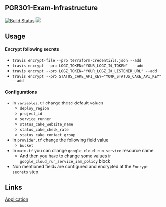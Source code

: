 ## PGR301-Exam-Infrastructure

[![Build Status](https://travis-ci.com/Hannarong98/PGR301-Exam-Infrastructure.svg?token=DqMpxq41VWvgzW8Fy3oq&branch=master)](https://travis-ci.com/Hannarong98/PGR301-Exam-Infrastructure) <a href="https://www.statuscake.com" title="Website Uptime Monitoring"><img src="https://app.statuscake.com/button/index.php?Track=5749379&Days=1&Design=3" /></a>

Usage
---
#### Encrypt following secrets
* `travis encrypt-file --pro terraform-credentials.json --add`
* `travis encrypt --pro LOGZ_TOKEN="YOUR_LOGZ_IO_TOKEN"  --add`
* `travis encrypt --pro LOGZ_TOKEN="YOUR_LOGZ_IO_LISTENER_URL" --add`
* `travis encrypt --pro STATUS_CAKE_API_KEY="YOUR_STATUS_CAKE_API_KEY" --add`


#### Configurations

* In `variables.tf` change these default values
    * `deploy_region`
    * `project_id`
    * `service_runner`
    * `status_cake_website_name`
    * `status_cake_check_rate`
    * `status_cake_contact_group`
* In `provider.tf` change the following field value
    * `bucket`
* In `main.tf` you can change `google_cloud_run_service` resource name
    * And then you have to change some values in `google_cloud_run_service_iam_policy` block
* Non mentioned fields are configured and encrypted at the `Encrypt secrets` step

Links
---

[Application](https://github.com/Hannarong98/PGR301-Exam-application)